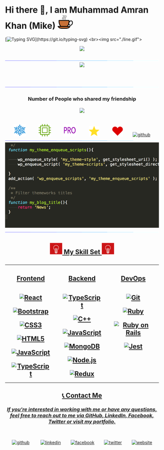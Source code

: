 # Hi there 👋, I am Muhammad Amran Khan (Mike) <img src='https://github.com/Mike111222/Mike111222/blob/main/cup.gif' width='50'/><br>
[![Typing SVG](https://readme-typing-svg.demolab.com/?lines=A+Full-Stack+developer+with+real+world+projects;experience.+I+have+expertise+in+JavaScript;React,+and+Node.js+My+projects;including+My+portfolio,+KingFisher+Chemicals;To+Do+List,+and+Awesome+Books.;)](https://git.io/typing-svg)
<br><img src="./line.gif">
<div align="center"> 
<img src= https://github-readme-stats.vercel.app/api?username=Mike111222 width='699' /><br><br>
<img src="./line.gif">
<img src="https://streak-stats.demolab.com/?user=Mike111222" width='700'/> 
</div><br><br><br>
<img src="./line.gif">

<h3 align="center"> 
  Number of People who shared my friendship <br><br>
  <img src="https://profile-counter.glitch.me/Mike111222/count.svg" />
</h3><br>

<div align="center">
<a href='https://archiveprogram.github.com/'><img src='https://raw.githubusercontent.com/acervenky/animated-github-badges/master/assets/acbadge.gif' width='40' height='40'></a>&emsp;&emsp; <a href='https://docs.github.com/en/developers'><img src='https://raw.githubusercontent.com/acervenky/animated-github-badges/master/assets/devbadge.gif' width='40' height='40'></a>&emsp;&emsp; <a href='https://github.com/pricing'><img src='https://raw.githubusercontent.com/acervenky/animated-github-badges/master/assets/pro.gif' width='40' height='40'></a>&emsp;&emsp; <a href='https://stars.github.com/'><img src='https://raw.githubusercontent.com/acervenky/animated-github-badges/master/assets/starbadge.gif' width='35' height='35'></a>&emsp;&emsp; <a href='https://docs.github.com/en/github/supporting-the-open-source-community-with-github-sponsors'><img src='https://raw.githubusercontent.com/acervenky/animated-github-badges/master/assets/sponsorbadge.gif' width='35' height='35'></a>&emsp;&emsp;
<a href='https://github.com/Mike111222/'><img src='https://cdn.jsdelivr.net/npm/simple-icons@3.0.1/icons/github.svg' alt='github' height='40'>
</div> <img src="./line.gif">

<div align="center">
  <img src='https://github.com/Mike111222/Mike111222/blob/main/coding.gif' />  
</div> <img src="./line.gif">

<h2 align="center"><img src="./bulb.gif" width='40'>  My Skill Set  <img src="./bulb.gif" width='40'><h2>  
<table><tr><td valign="top" width="33%">

<h4 align="center">Frontend</h4>
<div align="center">  
<a href="https://reactjs.org/" target="_blank"><img style="margin: 10px" src="https://profilinator.rishav.dev/skills-assets/react-original-wordmark.svg" alt="React" height="50" /></a>  
<a href="https://getbootstrap.com/docs/3.4/javascript/" target="_blank"><img style="margin: 10px" src="https://profilinator.rishav.dev/skills-assets/bootstrap-plain.svg" alt="Bootstrap" height="50" /></a>  
<a href="https://www.w3schools.com/css/" target="_blank"><img style="margin: 10px" src="https://profilinator.rishav.dev/skills-assets/css3-original-wordmark.svg" alt="CSS3" height="50" /></a>  
<a href="https://en.wikipedia.org/wiki/HTML5" target="_blank"><img style="margin: 10px" src="https://profilinator.rishav.dev/skills-assets/html5-original-wordmark.svg" alt="HTML5" height="50" /></a>  
<a href="https://www.javascript.com/" target="_blank"><img style="margin: 10px" src="https://profilinator.rishav.dev/skills-assets/javascript-original.svg" alt="JavaScript" height="50" /></a>  
<a href="https://www.typescriptlang.org/" target="_blank"><img style="margin: 10px" src="https://profilinator.rishav.dev/skills-assets/typescript-original.svg" alt="TypeScript" height="50" /></a>  
</div>

</td><td valign="top" width="33%">



<h4 align="center">Backend</h4>
<div align="center">  
<a href="https://www.typescriptlang.org/" target="_blank"><img style="margin: 10px" src="https://profilinator.rishav.dev/skills-assets/typescript-original.svg" alt="TypeScript" height="50" /></a>  
<a href="https://www.cplusplus.com/" target="_blank"><img style="margin: 10px" src="https://profilinator.rishav.dev/skills-assets/cplusplus-original.svg" alt="C++" height="50" /></a>  
<a href="https://www.javascript.com/" target="_blank"><img style="margin: 10px" src="https://profilinator.rishav.dev/skills-assets/javascript-original.svg" alt="JavaScript" height="50" /></a>  
<a href="https://www.mongodb.com/" target="_blank"><img style="margin: 10px" src="https://profilinator.rishav.dev/skills-assets/mongodb-original-wordmark.svg" alt="MongoDB" height="50" /></a>  
<a href="https://nodejs.org/" target="_blank"><img style="margin: 10px" src="https://profilinator.rishav.dev/skills-assets/nodejs-original-wordmark.svg" alt="Node.js" height="50" /></a>  
<a href="https://redux.js.org/" target="_blank"><img style="margin: 10px" src="https://profilinator.rishav.dev/skills-assets/redux-original.svg" alt="Redux" height="50" /></a>  
</div>

</td><td valign="top" width="33%">


<h4 align="center">DevOps</h4>  
<div align="center">  
<a href="https://github.com/" target="_blank"><img style="margin: 10px" src="https://profilinator.rishav.dev/skills-assets/git-scm-icon.svg" alt="Git" height="50" /></a>  
<a href="https://www.ruby-lang.org/en/" target="_blank"><img style="margin: 10px" src="https://profilinator.rishav.dev/skills-assets/ruby-original-wordmark.svg" alt="Ruby" height="50" /></a>  
<a href="https://rubyonrails.org/" target="_blank"><img style="margin: 10px" src="https://profilinator.rishav.dev/skills-assets/rails-original-wordmark.svg" alt="Ruby on Rails" height="50" /></a>  
<a href="https://www.jestjs.io/" target="_blank"><img style="margin: 10px" src="https://profilinator.rishav.dev/skills-assets/jest.svg" alt="Jest" height="50" /></a>  
</div>
</td></tr></table>
<h2 align="center">📞 Contact Me</h2>
<h3 align="center"><i>If you're interested in working with me or have any questions, feel free to reach out to me via GitHub, LinkedIn, Facebook, Twitter or visit my portfolio.</i></h3><br><br>
<div align="center">
<a href='https://github.com/Mike111222'><img src='https://cdn.jsdelivr.net/npm/simple-icons@3.0.1/icons/github.svg' alt='github' height='40'></a> &emsp;&emsp;
<a href='https://www.linkedin.com/in/Mike111222/'><img src='https://cdn.jsdelivr.net/npm/simple-icons@3.0.1/icons/linkedin.svg' alt='linkedin' height='40'></a>&emsp;&emsp;
<a href='https://www.facebook.com/iMike111222'><img src='https://cdn.jsdelivr.net/npm/simple-icons@3.0.1/icons/facebook.svg' alt='facebook' height='40'></a>&emsp;&emsp;
<a href='https://twitter.com/iMike111222'><img src='https://cdn.jsdelivr.net/npm/simple-icons@3.0.1/icons/twitter.svg' alt='twitter' height='40'></a>&emsp;&emsp;
<a href='https://Mike111222.github.io/MyPortfolio'><img src='https://cdn.jsdelivr.net/npm/simple-icons@3.0.1/icons/skillshare.svg' alt='website' height='40'></a>
</div>
